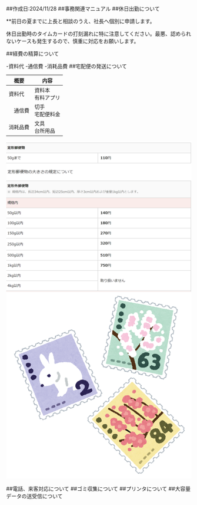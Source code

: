 ##作成日:2024/11/28
##事務関連マニュアル
##休日出勤について

**前日の夏までに上長と相談のうえ、社長へ個別に申請します。

休日出勤時のタイムカードの打刻漏れに特に注意してください。最悪、認められ
ないケースも発生するので、慎重に対応をお願いします。

##経費の精算について

-資料代
-通信費
-消耗品費
##宅配便の発送について

| 概要 　| 内容
|--|--
| 資料代 | 資料本<br>有料アプリ|
|　通信費 |切手<br> 宅配便料金|
|消耗品費|文具<br> 台所用品|

![切手](image.png)
![alt text](kitte.png)

##電話、来客対応について
##ゴミ収集について
##プリンタについて
##大容量データの送受信について   